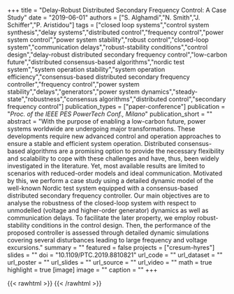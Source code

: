 +++
title = "Delay-Robust Distributed Secondary Frequency Control: A Case Study"
date = "2019-06-01"
authors = ["S. Alghamdi","N. Smith","J. Schiffer","P. Aristidou"]
tags = ["closed loop systems","control system synthesis","delay systems","distributed control","frequency control","power system control","power system stability","robust control","closed-loop system","communication delays","robust-stability conditions","control design","delay-robust distributed secondary frequency control","low-carbon future","distributed consensus-based algorithms","nordic test system","system operation stability","system operation efficiency","consensus-based distributed secondary frequency controller","frequency control","power system stability","delays","generators","power system dynamics","steady-state","robustness","consensus algorithms","distributed control","secondary frequency control"]
publication_types = ["paper-conference"]
publication = "_Proc. of the IEEE PES PowerTech Conf., Milano_"
publication_short = ""
abstract = "With the purpose of enabling a low-carbon future, power systems worldwide are undergoing major transformations. These developments require new advanced control and operation approaches to ensure a stable and efficient system operation. Distributed consensus-based algorithms are a promising option to provide the necessary flexibility and scalability to cope with these challenges and have, thus, been widely investigated in the literature. Yet, most available results are limited to scenarios with reduced-order models and ideal communication. Motivated by this, we perform a case study using a detailed dynamic model of the well-known Nordic test system equipped with a consensus-based distributed secondary frequency controller. Our main objectives are to analyse the robustness of the closed-loop system with respect to unmodelled (voltage and higher-order generator) dynamics as well as communication delays. To facilitate the later property, we employ robust-stability conditions in the control design. Then, the performance of the proposed controller is assessed through detailed dynamic simulations covering several disturbances leading to large frequency and voltage excursions."
summary = ""
featured = false
projects = ["cresum-hyres"]
slides = ""
doi = "10.1109/PTC.2019.8810821"
url_code = ""
url_dataset = ""
url_poster = ""
url_slides = ""
url_source = ""
url_video = ""
math = true
highlight = true
[image]
image = ""
caption = ""
+++

{{< rawhtml >}}
<a href="https://plu.mx/plum/a/?doi=10.1109/PTC.2019.8810821" class="plumx-details"></a>
{{< /rawhtml >}}

